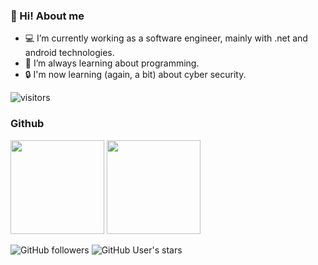 ### 👋 Hi! About me

- 💻 I’m currently working as a software engineer, mainly with .net and android technologies.
- 🌱 I’m always learning about programming. 
- 🔒 I'm now learning (again, a bit) about cyber security.

![visitors](https://visitor-badge.laobi.icu/badge?page_id=rubenhortas)

### Github
<img height="150px" src="https://github-readme-stats.vercel.app/api?username=rubenhortas&count_private=true&show_icons=true&theme=dark"> <img height="150px" src="https://github-readme-stats.vercel.app/api/top-langs/?username=rubenhortas&layout=compact&theme=dark">

![GitHub followers](https://img.shields.io/github/followers/rubenhortas?style=social) ![GitHub User's stars](https://img.shields.io/github/stars/rubenhortas?style=social)
